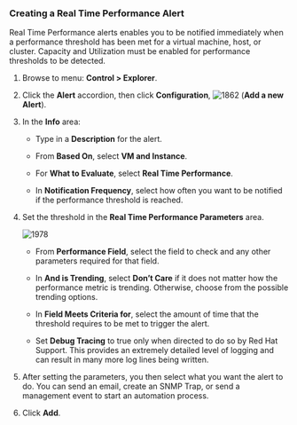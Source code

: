 ### Creating a Real Time Performance Alert

Real Time Performance alerts enables you to be notified immediately when
a performance threshold has been met for a virtual machine, host, or
cluster. Capacity and Utilization must be enabled for performance
thresholds to be detected.

1.  Browse to menu: **Control > Explorer**.

2.  Click the **Alert** accordion, then click
    **Configuration**, ![1862](../images/1862.png) (**Add a new
    Alert**).

3.  In the **Info** area:

      - Type in a **Description** for the alert.

      - From **Based On**, select **VM and Instance**.

      - For **What to Evaluate**, select **Real Time Performance**.

      - In **Notification Frequency**, select how often you want to be
        notified if the performance threshold is reached.

4.  Set the threshold in the **Real Time Performance Parameters** area.

    ![1978](../images/1978.png)

      - From **Performance Field**, select the field to check and any
        other parameters required for that field.

      - In **And is Trending**, select **Don’t Care** if it does not
        matter how the performance metric is trending. Otherwise, choose
        from the possible trending options.

      - In **Field Meets Criteria for**, select the amount of time that
        the threshold requires to be met to trigger the alert.

      - Set **Debug Tracing** to true only when directed to do so by Red
        Hat Support. This provides an extremely detailed level of
        logging and can result in many more log lines being written.

5.  After setting the parameters, you then select what you want the
    alert to do. You can send an email, create an SNMP Trap, or send a
    management event to start an automation process.

6.  Click **Add**.
